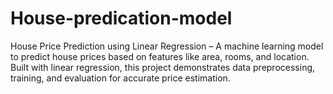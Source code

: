 # House-predication-model
House Price Prediction using Linear Regression – A machine learning model to predict house prices based on features like area, rooms, and location. Built with linear regression, this project demonstrates data preprocessing, training, and evaluation for accurate price estimation.
